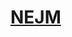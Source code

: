 <!--
Filename: 	index.md
Project: 	/Users/shume/Developer/physician/NEJM
Author: 	shumez <https://github.com/shumez>
Created: 	2019-04-04 20:43:7
Modified: 	2019-05-10 10:07:5
-----
Copyright (c) 2019 shumez
-->

# [NEJM]

## 


[NEJM]: https://www.nejm.org/toc/nejm/medical-journal?query=main_nav_condensed

<!-- <style type="text/css">
	img{width: 50%; float: right;}
</style> -->